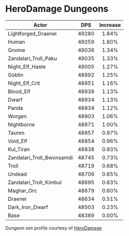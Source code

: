 # HeroDamage Dungeons
| Actor | DPS | Increase |
|---|:---:|:---:|
|Lightforged_Draenei|49280|1.84%|
|Human|49259|1.80%|
|Gnome|49036|1.34%|
|Zandalari_Troll_Paku|49035|1.33%|
|Night_Elf_Haste|49005|1.27%|
|Goblin|48992|1.25%|
|Night_Elf_Crit|48951|1.16%|
|Blood_Elf|48938|1.13%|
|Dwarf|48934|1.13%|
|Panda|48934|1.12%|
|Worgen|48903|1.06%|
|Nightborne|48871|1.00%|
|Tauren|48857|0.97%|
|Void_Elf|48854|0.96%|
|Kul_Tiran|48838|0.93%|
|Zandalari_Troll_Bwonsamdi|48745|0.73%|
|Troll|48719|0.68%|
|Undead|48706|0.65%|
|Zandalari_Troll_Kimbul|48695|0.63%|
|Maghar_Orc|48679|0.60%|
|Draenei|48634|0.51%|
|Dark_Iron_Dwarf|48503|0.23%|
|Base|48389|0.00%|

 Dungeon sim profile courtesy of [HeroDamage](https://www.herodamage.com/)